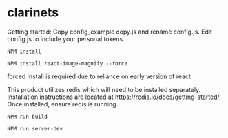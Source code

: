 # clarinets

Getting started:
Copy config_example copy.js and rename config.js.  Edit config.js to include your personal tokens.
```
NPM install
```
```
NPM install react-image-magnify --force
```
forced install is required due to reliance on early version of react

This product utilizes redis which will need to be installed separately.  Installation instructions are located at https://redis.io/docs/getting-started/.  Once installed, ensure redis is running.
```
NPM run build
```
```
NPM run server-dev
```
